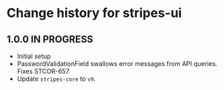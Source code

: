 # Change history for stripes-ui

## 1.0.0 IN PROGRESS

* Initial setup
* PasswordValidationField swallows error messages from API queries. Fixes STCOR-657.
* Update `stripes-core` to `v9`.
